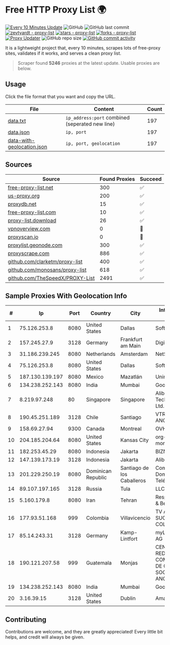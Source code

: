 
# Free HTTP Proxy List 🌍

[![Every 10 Minutes Update](https://github.com/mertguvencli/http-proxy-list/actions/workflows/main.yml/badge.svg?branch=main)](https://github.com/mertguvencli/http-proxy-list/actions/workflows/main.yml)
![GitHub](https://img.shields.io/github/license/mertguvencli/http-proxy-list)
![GitHub last commit](https://img.shields.io/github/last-commit/mertguvencli/http-proxy-list)
[![zevtyardt - proxy-list](https://img.shields.io/static/v1?label=zevtyardt&message=proxy-list&color=blue&logo=github)](https://github.com/zevtyardt/proxy-list "Go to GitHub repo")
[![stars - proxy-list](https://img.shields.io/github/stars/zevtyardt/proxy-list?style=social)](https://github.com/zevtyardt/proxy-list)
[![forks - proxy-list](https://img.shields.io/github/forks/zevtyardt/proxy-list?style=social)](https://github.com/zevtyardt/proxy-list)
[![Proxy Updater](https://github.com/zevtyardt/proxy-list/workflows/Proxy%20Updater/badge.svg)](https://github.com/zevtyardt/proxy-list/actions?query=workflow:"Proxy+Updater")
![GitHub repo size](https://img.shields.io/github/repo-size/zevtyardt/proxy-list)
[![GitHub commit activity](https://img.shields.io/github/commit-activity/m/zevtyardt/proxy-list?logo=commits)](https://github.com/zevtyardt/proxy-list/commits/main)

It is a lightweight project that, every 10 minutes, scrapes lots of free-proxy sites, validates if it works, and serves a clean proxy list.

> Scraper found **5246** proxies at the latest update. Usable proxies are below.

## Usage

Click the file format that you want and copy the URL.

|File|Content|Count|
|----|-------|-----|
|[data.txt](https://raw.githubusercontent.com/mertguvencli/http-proxy-list/main/proxy-list/data.txt)|`ip_address:port` combined (seperated new line)|197|
|[data.json](https://raw.githubusercontent.com/mertguvencli/http-proxy-list/main/proxy-list/data.json)|`ip, port`|197|
|[data-with-geolocation.json](https://raw.githubusercontent.com/mertguvencli/http-proxy-list/main/proxy-list/data-with-geolocation.json)|`ip, port, geolocation`|197|

## Sources

|Source|Found Proxies|Succeed|
|------|-------------|-------|
|[free-proxy-list.net](https://free-proxy-list.net)|300|✅|
|[us-proxy.org](https://www.us-proxy.org)|200|✅|
|[proxydb.net](http://proxydb.net)|15|✅|
|[free-proxy-list.com](https://free-proxy-list.com/?page=&port=&type%5B%5D=http&type%5B%5D=https&up_time=0&search=Search)|10|✅|
|[proxy-list.download](https://www.proxy-list.download/HTTP)|26|✅|
|[vpnoverview.com](https://vpnoverview.com/privacy/anonymous-browsing/free-proxy-servers)|0|🚫|
|[proxyscan.io](https://www.proxyscan.io)|0|🚫|
|[proxylist.geonode.com](https://proxylist.geonode.com/api/proxy-list?limit=300&page=1&sort_by=lastChecked&sort_type=desc&protocols=http,https)|300|✅|
|[proxyscrape.com](https://api.proxyscrape.com/v2/?request=displayproxies&protocol=http&timeout=10000&country=all&ssl=all&anonymity=all)|886|✅|
|[github.com/clarketm/proxy-list](https://raw.githubusercontent.com/clarketm/proxy-list/master/proxy-list-raw.txt)|400|✅|
|[github.com/monosans/proxy-list](https://raw.githubusercontent.com/monosans/proxy-list/main/proxies/http.txt)|618|✅|
|[github.com/TheSpeedX/PROXY-List](https://raw.githubusercontent.com/TheSpeedX/PROXY-List/master/http.txt)|2491|✅|


## Sample Proxies With Geolocation Info

|#|Ip|Port|Country|City|Internet Service Provider|
|-|--|----|-------|----|-------------------------|
|1|75.126.253.8|8080|United States|Dallas|SoftLayer|
|2|157.245.27.9|3128|Germany|Frankfurt am Main|DigitalOcean, LLC|
|3|31.186.239.245|8080|Netherlands|Amsterdam|NetSkope Inc|
|4|75.126.253.8|8080|United States|Dallas|SoftLayer|
|5|187.130.139.197|8080|Mexico|Mazatlán|Uninet S.A. de C.V.|
|6|134.238.252.143|8080|India|Mumbai|Google LLC|
|7|8.219.97.248|80|Singapore|Singapore|Alibaba (US) Technology Co., Ltd.|
|8|190.45.251.189|3128|Chile|Santiago|VTR BANDA ANCHA S.A.|
|9|158.69.27.94|9300|Canada|Montreal|OVH SAS|
|10|204.185.204.64|8080|United States|Kansas City|org-morenet.more.net|
|11|182.253.45.29|8080|Indonesia|Jakarta|BIZNET|
|12|147.139.173.19|3128|Indonesia|Jakarta|Alibaba.com LLC|
|13|201.229.250.19|8080|Dominican Republic|Santiago de los Caballeros|Compañía Dominicana de Teléfonos S. A.|
|14|89.107.197.165|3128|Russia|Tula|LLC TK Altair|
|15|5.160.179.8|8080|Iran|Tehran|Respina Networks & Beyond PJSC|
|16|177.93.51.168|999|Colombia|Villavicencio|TV AZTECA SUCURSAL COLOMBIA|
|17|85.14.243.31|3128|Germany|Kamp-Lintfort|myLoc managed IT AG|
|18|190.121.207.58|999|Guatemala|Monjas|CENTRAL DE REDES Y COMUNICACIONES DE GUATEMALA, SOCIEDAD ANONIMA|
|19|134.238.252.143|8080|India|Mumbai|Google LLC|
|20|3.16.39.15|3128|United States|Dublin|Amazon.com, Inc.|



## Contributing

Contributions are welcome, and they are greatly appreciated! Every
little bit helps, and credit will always be given.

